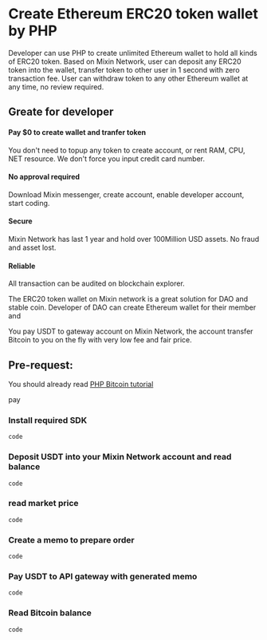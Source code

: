 # Create Ethereum ERC20 token wallet by PHP
Developer can use PHP to create unlimited Ethereum wallet to hold all kinds of ERC20 token.
Based on Mixin Network, user can deposit any ERC20 token into the wallet, transfer token to other user in 1 second with zero transaction fee. User can withdraw token to any other Ethereum wallet at any time, no review required.

## Greate for developer
#### Pay $0 to create wallet and tranfer token
You don't need to topup any token to create account, or rent RAM, CPU, NET resource. We don't force you input credit card number.
#### No approval required
Download Mixin messenger, create account, enable developer account, start coding. 

#### Secure
Mixin Network has last 1 year and hold over 100Million USD assets. No fraud and asset lost.
#### Reliable
All transaction can be audited on blockchain explorer.


The ERC20 token wallet on Mixin network is a great solution for DAO and stable coin. 
Developer of DAO can create Ethereum wallet for their member and



You pay USDT to gateway account on Mixin Network, the account transfer Bitcoin to you on the fly with very low fee and fair price.

## Pre-request:
You should already read [PHP Bitcoin tutorial](https://github.com/wenewzhang/mixin_labs-php-bot)

pay
### Install required SDK
```
code
```
### Deposit USDT into your Mixin Network account and read balance
```
code
```
### read market price
```
code
```
### Create a memo to prepare order
```
code
```
### Pay USDT to API gateway with generated memo
```
code
```
### Read Bitcoin balance
```
code
```
